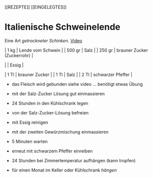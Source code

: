 [[REZEPTE]] [[EINGELEGTES]]
# Italienische Schweinelende
Eine Art *getrockneter Schinken*.
[Video](https://www.youtube.com/watch?v=BlPrSx9WRac)

| 1 kg   | Lende vom Schwein           |
| 500 gr | Salz                        |
| 250 gr | brauner Zucker (Zuckerrohr) |

|        | Essig                       |

| 1 Tl   | brauner Zucker              |
| 1 Tl   | Salz                        |
| 2 Tl   | schwarzer Pfeffer           |

- das Fleisch wird gebunden
  siehe video ... benötigt etwas Übung
- mit der Salz-Zucker Lösung gut einmassieren
- 24 Stunden in den Kühlschrank legen

- von der Salz-Zucker-Lösung befreien
- mit Essig reinigen
- mit der zweiten Gewürzmischung einmassieren
- 5 Minuten warten 
- erneut mit schwarzem Pfeffer einreiben
- 24 Stunden bei Zimmertemperatur aufhängen (kann tropfen)

- für einen Monat im Keller oder Kühlschrank *hängen*

